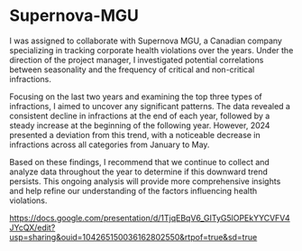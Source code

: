 # Supernova-MGU

I was assigned to collaborate with Supernova MGU, a Canadian company specializing in tracking corporate health violations over the years. Under the direction of the project manager, I investigated potential correlations between seasonality and the frequency of critical and non-critical infractions.

Focusing on the last two years and examining the top three types of infractions, I aimed to uncover any significant patterns. The data revealed a consistent decline in infractions at the end of each year, followed by a steady increase at the beginning of the following year. However, 2024 presented a deviation from this trend, with a noticeable decrease in infractions across all categories from January to May.

Based on these findings, I recommend that we continue to collect and analyze data throughout the year to determine if this downward trend persists. This ongoing analysis will provide more comprehensive insights and help refine our understanding of the factors influencing health violations.

https://docs.google.com/presentation/d/1TjqEBqV6_GITyG5lOPEkYYCVFV4JYcQX/edit?usp=sharing&ouid=104265150036162802550&rtpof=true&sd=true

